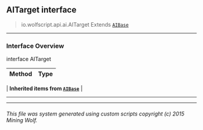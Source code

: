 ## AITarget __interface__

>io.wolfscript.api.ai.AITarget
>Extends [`AIBase`](AIBase.md)

---

### Interface Overview

interface AITarget

Method | Type   
--- | :--- 
 |
__Inherited items from [`AIBase`](AIBase.md)__ |





---



---


###### This file was system generated using custom scripts copyright (c) 2015 Mining Wolf.
	

